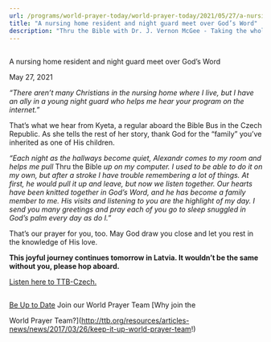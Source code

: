 ```yaml
---
url: /programs/world-prayer-today/world-prayer-today/2021/05/27/a-nursing-home-resident-and-night-guard-meet-over-god-s-word
title: "A nursing home resident and night guard meet over God’s Word"
description: "Thru the Bible with Dr. J. Vernon McGee - Taking the whole Word to the whole world"
---
```







## 
 A nursing home resident and night guard meet over God’s Word


May 27, 2021




*“There aren’t many Christians in the nursing home where I live, but I have an ally in a young night guard who helps me hear your program on the internet.”*

That’s what we hear from Kyeta, a regular aboard the Bible Bus in the Czech Republic. As she tells the rest of her story, thank God for the “family” you’ve inherited as one of His children.

*“Each night as the hallways become quiet, Alexandr comes to my room and helps me pull* Thru the Bible *up on my computer. I used to be able to do it on my own, but after a stroke I have trouble remembering a lot of things. At first, he would pull it up and leave, but now we listen together. Our hearts have been knitted together in God’s Word, and he has become a family member to me. His visits and listening to you are the highlight of my day. I send you many greetings and pray each of you go to sleep snuggled in God’s palm every day as do I.”*

That’s our prayer for you, too. May God draw you close and let you rest in the knowledge of His love. 

**This joyful journey continues tomorrow in Latvia. It wouldn’t be the same without you, please hop aboard.**

[Listen here to TTB-Czech.](https://ttb.twr.org/home/day,0438/language,CES)







## 




[Be Up to Date](http://feeds.feedburner.com/WorldPrayerToday "World Prayer Today RSS Feed")
Join our World Prayer Team
[Why join the  

World Prayer Team?](http://ttb.org/resources/articles-news/news/2017/03/26/keep-it-up-world-prayer-team!)




